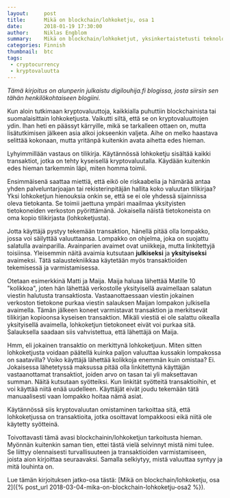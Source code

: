 ```yaml
---
layout:     post
title:      Mikä on blockchain/lohkoketju, osa 1
date:       2018-01-19 17:30:00
author:     Niklas Engblom
summary:    Mikä on blockchain/lohkoketjut, yksinkertaistetusti teknologian perusteet
categories: Finnish
thumbnail:  btc
tags:
 - cryptocurrency
 - kryptovaluutta
---
```


*Tämä kirjoitus on alunperin julkaistu digilouhija.fi blogissa, josta siirsin sen tähän henkilökohtaiseen blogiini.*

 Kun aloin tutkimaan kryptovaluuttoja, kaikkialla puhuttiin blockchainista tai suomalaisittain lohkoketjusta. Vaikutti siltä, että se on kryptovaluuttojen ydin. Ihan heti en päässyt kärryille, mikä se tarkalleen ottaen on, mutta lisätutkimisen jälkeen asia alkoi jokseenkin valjeta. Aihe on melko haastava selittää kokonaan, mutta yritänpä kuitenkin avata aihetta edes hieman.

Lyhyimmillään vastaus on tilikirja. Käytännössä lohkoketju sisältää kaikki transaktiot, jotka on tehty kyseisellä kryptovaluutalla. Käydään kuitenkin edes hieman tarkemmin läpi, miten homma toimii.

Ensimmäisenä saattaa miettiä, että eikö ole riskaabelia ja hämärää antaa yhden palveluntarjoajan tai rekisterinpitäjän hallita koko valuutan tilikirjaa? Yksi lohkoketjun hienouksia onkin se, että se ei ole yhdessä sijainnissa oleva tietokanta. Se toimii jaettuna ympäri maailmaa yksityisten tietokoneiden verkoston pyörittämänä. Jokaisella näistä tietokoneista on oma kopio tilikirjasta (lohkoketjusta).

Jotta käyttäjä pystyy tekemään transaktion, hänellä pitää olla lompakko, jossa voi säilyttää valuuttaansa. Lompakko on ohjelma, joka on suojattu salatulla avainparilla. Avainparien avaimet ovat uniikkeja, mutta linkitettyjä toisiinsa. Yleisemmin näitä avaimia kutsutaan **julkiseksi** ja **yksityiseksi** avaimeksi. Tätä salaustekniikkaa käytetään myös transaktioiden tekemisessä ja varmistamisessa.

Otetaan esimerkkinä Matti ja Maija. Maija haluaa lähettää Matille 10 "kolikkoa", joten hän lähettää verkostolle yksityisellä avaimellaan salatun viestin halutusta transaktiosta. Vastaanottaessaan viestin jokainen verkoston tietokone purkaa viestin salauksen Maijan lompakon julkisella avaimella. Tämän jälkeen koneet varmistavat transaktion ja merkitsevät tilikirjan kopioonsa kyseisen transaktion. Mikäli viestiä ei ole salattu oikealla yksityisellä avaimella, lohkoketjun tietokoneet eivät voi purkaa sitä. Salauksella saadaan siis vahvistettua, että lähettäjä on Maija.

Hmm, eli jokainen transaktio on merkittynä lohkoketjuun. Miten sitten lohkoketjusta voidaan päätellä kuinka paljon valuuttaa kussakin lompakossa on saatavilla? Voiko käyttäjä lähettää kolikkoja enemmän kuin omistaa? Ei. Jokaisessa lähetetyssä maksussa pitää olla linkitettynä käyttäjän vastaanottamat transaktiot, joiden arvo on tasan tai yli maksettavan summan. Näitä kutsutaan syötteiksi. Kun linkität syötteitä transaktioihin, et voi käyttää niitä enää uudelleen. Käyttäjät eivät joudu tekemään tätä manuaalisesti vaan lompakko hoitaa nämä asiat.

Käytännössä siis kryptovaluutan omistaminen tarkoittaa sitä, että lohkoketjussa on transaktioita, jotka osoittavat lompakkoosi eikä niitä ole käytetty syötteinä.

Toivottavasti tämä avasi blockchainin/lohkoketjun tarkoitusta hieman. Myönnän kuitenkin saman tien, ettei tästä vielä selvinnyt mistä nimi tulee. Se liittyy olennaisesti turvallisuuteen ja transaktioiden varmistamiseen, joista aion kirjoittaa seuraavaksi. Samalla selkiytyy, mistä valuuttaa syntyy ja mitä louhinta on.

Lue tämän kirjoituksen jatko-osa tästä: [Mikä on blockchain/lohkoketju, osa 2]({% post_url 2018-03-04-mika-on-blockchain-lohkoketju-osa2 %}).
